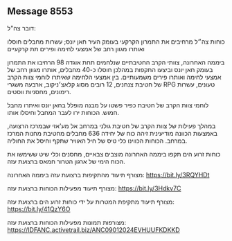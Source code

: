 ## Message 8553

דובר צה"ל:

כוחות צה״ל מרחיבים את התמרון הקרקעי בעומק העיר חאן יונס; עשרות מחבלים חוסלו ואותרו מגוון רחב של אמצעי לחימה ופירים תת קרקעיים

ביממה האחרונה, צוותי הקרב החטיבתיים שנלחמים תחת אוגדה 98 הרחיבו את התמרון בעומק חאן יונס וביצעו התקפות במהלכן חוסלו כ-40 מחבלים, אותרו מגוון רחב של אמצעי לחימה ואותרו פירים משמעותיים. 
בין אמצעי הלחימה שאיתרו לוחמי צוות הקרב של חטיבת צנחנים, 12 רובים מסוג קלאצ׳ניקוב, ארבעה משגרי RPG טעונים, עשרות רימונים, מחסניות ווסטים.

לוחמי צוות הקרב של חטיבת כפיר פשטו על מבנה מופלל בחאן יונס ואיתרו מחבל חמוש. הכוחות ירו לעבר המחבל וחיסלו אותו.

במהלך פעילות של צוות הקרב של חטיבת גולני במרחב אל מע'אזי שבמרכז הרצועה, באמצעות הכוונה מודיעינית זיהה כוח של יחידה 636 מחבלים מחטיבת מחנות המרכז במרחב. הכוחות הכווינו כלי טיס של חיל האוויר שתקף וחיסל את החוליה.

כוחות זרוע הים תקפו ביממה האחרונה מוצבים צבאיים, מחסנים וכלי שיט ששימשו את הכוח הימי של ארגון הטרור חמאס ברצועת עזה.

מצורף תיעוד מהתקיפות ברצועת עזה ביממה האחרונה: https://bit.ly/3RQYHDt

מצורף תיעוד מפעילות הכוחות ברצועת עזה:  https://bit.ly/3Hdkv7C

מצורף תיעוד מתקיפת המטרות על ידי כוחות זרוע הים ברצועת עזה: https://bit.ly/41QzY6O

מצורפות תמונות מפעילות הכוחות ברצועת עזה: https://IDFANC.activetrail.biz/ANC09012024EVHUUFKDKKD

